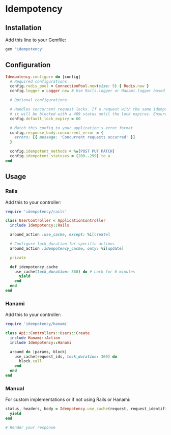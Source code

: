 # Idempotency

## Installation

Add this line to your Gemfile:

```ruby
gem 'idempotency'
```

## Configuration

```ruby
Idempotency.configure do |config|
  # Required configurations
  config.redis_pool = ConnectionPool.new(size: 5) { Redis.new }
  config.logger = Logger.new # Use Rails.logger or Hanami.logger based on your framework

  # Optional configurations

  # Handles concurrent request locks. If a request with the same idempotency key is made before the first one finishes,
  # it will be blocked with a 409 status until the lock expires. Ensure this value is greater than the maximum response time.
  config.default_lock_expiry = 60

  # Match this config to your application's error format
  config.response_body.concurrent_error = {
    errors: [{ message: 'Concurrent requests occurred' }]
  }

  config.idempotent_methods = %w[POST PUT PATCH]
  config.idempotent_statuses = (200..299).to_a
end
```

## Usage

### Rails

Add this to your controller:

```ruby
require 'idempotency/rails'

class UserController < ApplicationController
  include Idempotency::Rails

  around_action :use_cache, except: %i[create]

  # Configure lock_duration for specific actions
  around_action :idempotency_cache, only: %i[update]

  private

  def idempotency_cache
    use_cache(lock_duration: 360) do # Lock for 6 minutes
      yield
    end
  end
end
```

### Hanami

Add this to your controller:

```ruby
require 'idempotency/hanami'

class Api::Controllers::Users::Create
  include Hanami::Action
  include Idempotency::Hanami

  around do |params, block|
    use_cache(request_ids, lock_duration: 360) do
      block.call
    end
  end
end
```

### Manual

For custom implementations or if not using Rails or Hanami:

```ruby
status, headers, body = Idempotency.use_cache(request, request_identifiers, lock_duration: 60) do
  yield
end

# Render your response
```
